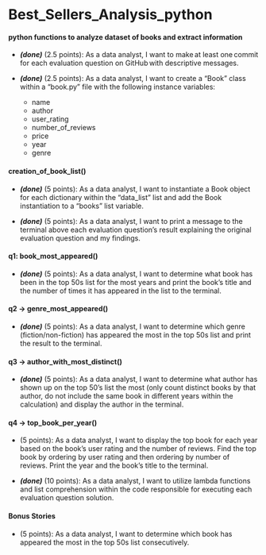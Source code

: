# Best_Sellers_Analysis_python
#### python functions to analyze dataset of books and extract information

- ***(done)*** (2.5 points): As a data analyst, I want to make at least one commit for each evaluation question on GitHub with descriptive messages.  

- ***(done)*** (2.5 points): As a data analyst, I want to create a “Book” class within a “book.py” file with the following instance variables: 
    - name 
    - author 
    - user_rating 
    - number_of_reviews 
    - price 
    - year 
    - genre 

#### creation_of_book_list()
- ***(done)*** (5 points): As a data analyst, I want to instantiate a Book object for each dictionary within the “data_list” list and add the Book instantiation to a “books” list variable.  

- ***(done)*** (5 points): As a data analyst, I want to print a message to the terminal above each evaluation question’s result explaining the original evaluation question and my findings.  

#### q1: book_most_appeared()
- ***(done)*** (5 points): As a data analyst, I want to determine what book has been in the top 50s list for the most years and print the book’s title and the number of times it has appeared in the list to the terminal. 

#### q2 -> genre_most_appeared()
- ***(done)*** (5 points): As a data analyst, I want to determine which genre (fiction/non-fiction) has appeared the most in the top 50s list and print the result to the terminal. 

#### q3 -> author_with_most_distinct()
- ***(done)*** (5 points): As a data analyst, I want to determine what author has shown up on the top 50’s list the most (only count distinct books by that author, do not include the same book in different years within the calculation) and display the author in the terminal. 

#### q4 -> top_book_per_year()
- (5 points): As a data analyst, I want to display the top book for each year based on the book’s user rating and the number of reviews. Find the top book by ordering by user rating and then ordering by number of reviews. Print the year and the book’s title to the terminal. 

- ***(done)*** (10 points): As a data analyst, I want to utilize lambda functions and list comprehension within the code responsible for executing each evaluation question solution. 
 

#### Bonus Stories
- (5 points): As a data analyst, I want to determine which book has appeared the most in the top 50s list consecutively.

